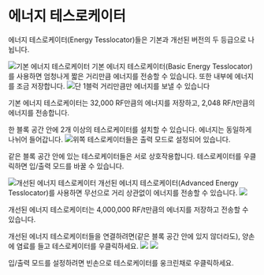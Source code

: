 # 에너지 테스로케이터

에너지 테스로케이터(Energy Tesslocator)들은 기본과 개선된 버전의 두 등급으로 나뉩니다.

![기본 에너지 테스로케이터](item:tesslocator:basic\_energy\_tesslocator)
기본 에너지 테스로케이터(Basic Energy Tesslocator)를 사용하면 엄청나게 짧은 거리만큼 에너지를 전송할 수 있습니다. 또한 내부에 에너지를 조금 저장합니다.
![단 1블럭 거리만큼만 에너지를 보낼 수 있습니다](tesslocator.png)

기본 에너지 테스로케이터는 32,000 RF만큼의 에너지를 저장하고, 2,048 RF/t만큼의 에너지를 전송합니다.

한 블록 공간 안에 2개 이상의 테스로케이터를 설치할 수 있습니다. 에너지는 동일하게 나뉘어 들어갑니다.
![위쪽 테스로케이터들은 출력 모드로 설정되어 있습니다.](multiple.png)

같은 블록 공간 안에 있는 테스로케이터들은 서로 상호작용합니다. 테스로케이터를 우클릭하면 입/출력 모드를 바꿀 수 있습니다.

![개선된 에너지 테스로케이터](item:tesslocator:advanced\_energy\_tesslocator)
개선된 에너지 테스로케이터(Advanced Energy Tesslocator)를 사용하면 무선으로 거리 상관없이 에너지를 전송할 수 있습니다.
![](advanced.png)

개선된 에너지 테스로케이터는 4,000,000 RF/t만큼의 에너지를 저장하고 전송할 수 있습니다.

개선된 에너지 테스로케이터들을 연결하려면(같은 블록 공간 안에 있지 않더라도), 양손에 염료를 들고 테스로케이터를 우클릭하세요.
![](before.png)
![](after.png)

입/출력 모드를 설정하려면 빈손으로 테스로케이터를 웅크린채로 우클릭하세요.
